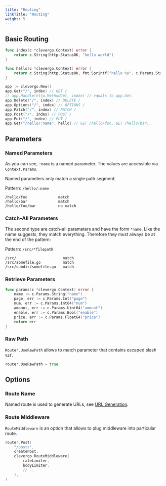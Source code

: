 ```yaml
---
title: "Routing"
linkTitle: "Routing"
weight: 5
---
```


## Basic Routing

```go
func index(c *clevergo.Context) error {
    return c.String(http.StatusOK, "hello world")
}

func hello(c *clevergo.Context) error {
	return c.String(http.StatusOK, fmt.Sprintf("hello %s", c.Params.String("name")))
}

app := clevergo.New()
app.Get("/", index) // GET /
// app.Handle(http.MethodGet, index) // equals to app.Get.
app.Delete("/", index) // DELETE /
app.Options("/", index) // OPTIONS /
app.Patch("/", index) // PATCH /
app.Post("/", index) // POST /
app.Put("/", index) // PUT /
app.Get("/hello/:name", hello) // GET /hello/foo, GET /hello/bar...
```

## Parameters

### Named Parameters

As you can see, `:name` is a named parameter. The values are accessible via `Context.Params`.

Named parameters only match a single path segment:

Pattern: `/hello/:name`

```text
/hello/foo              match
/hello/bar              match
/hello/foo/bar          no match
```

### Catch-All Parameters

The second type are catch-all parameters and have the form `*name`. Like the name suggests, they match everything. Therefore they must always be at the end of the pattern:

Pattern: `/src/*filepath`

```text
/src/                     match
/src/somefile.go          match
/src/subdir/somefile.go   match
```

### Retrieve Parameters

```go
func params(c *clevergo.Context) error {
	name := c.Params.String("name")
	page, err := c.Params.Int("page")
	num, err := c.Params.Int64("num")
	amount, err := c.Params.Uint64("amount")
	enable, err := c.Params.Bool("enable")
	price, err := c.Params.Float64("price")
	return err
}
```

### Raw Path

`Router.UseRawPath` allows to match parameter that contains escaped slash `%2f`.

```go	
router.UseRawPath = true	
```	

## Options

### Route Name

Named route is used to generate URLs, see [URL Generation](/docs/routing/url-generation).

### Route Middleware

`RouteMiddleware` is an option that allows to plug middleware into particular route.

```go
router.Post(
    "/posts",
    createPost,
    clevergo.RouteMiddleware(
        rateLimiter,
        bodyLimiter,
        // ...
    ),
)
```
